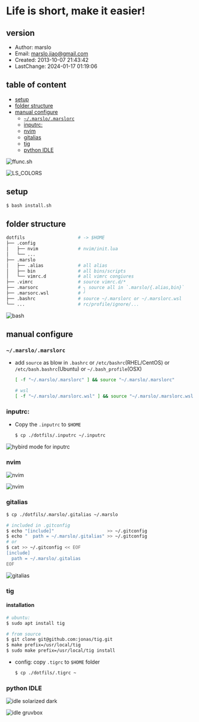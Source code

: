 Life is short, make it easier!
==========

## version
- Author: marslo
- Email: marslo.jiao@gmail.com
- Created: 2013-10-07 21:43:42
- LastChange: 2024-01-17 01:19:06

## table of content
<!-- START doctoc generated TOC please keep comment here to allow auto update -->
<!-- DON'T EDIT THIS SECTION, INSTEAD RE-RUN doctoc TO UPDATE -->

- [setup](#setup)
- [folder structure](#folder-structure)
- [manual configure](#manual-configure)
  - [`~/.marslo/.marslorc`](#marslomarslorc)
  - [inputrc:](#inputrc)
  - [nvim](#nvim)
  - [gitalias](#gitalias)
  - [tig](#tig)
  - [python IDLE](#python-idle)

<!-- END doctoc generated TOC please keep comment here to allow auto update -->

![ffunc.sh](./screenshot/ffunc.sh.gif)

![LS_COLORS](./screenshot/LS_COLORS.png)

## setup
```bash
$ bash install.sh
```

## folder structure
```bash
dotfils                    # -> $HOME
├── .config
│   ├── nvim               # nvim/init.lua
│   └── ...
├── .marslo
│   ├── .alias             # all alias
│   ├── bin                # all bins/scripts
│   └── vimrc.d            # all vimrc congiures
├── .vimrc                 # source vimrc.d/*
├── .marsorc               # ╮ source all in `.marslo/{.alias,bin}`
├── .marsorc.wsl           # ╯
├── .bashrc                # source ~/.marslorc or ~/.marslorc.wsl
└── ...                    # rc/profile/ignore/...
```

![bash](./screenshot/shell.png)

## manual configure
### `~/.marslo/.marslorc`
- add `source` as blow in `.bashrc` or `/etc/bashrc`(RHEL/CentOS) or `/etc/bash.bashrc`(Ubuntu) or `~/.bash_profile`(OSX)
  ```bash
  [ -f "~/.marslo/.marslorc" ] && source "~/.marslo/.marslorc"

  # wsl
  [ -f "~/.marslo/.marslorc.wsl" ] && source "~/.marslo/.marslorc.wsl"
  ```

### inputrc:
- Copy the `.inputrc` to `$HOME`
  ```bash
  $ cp ./dotfils/.inputrc ~/.inputrc
  ```

![hybird mode for inputrc](https://marslo.github.io/ibook/screenshot/shell/bash-bind-mode-string-cursor-shape.gif)

### nvim

  ![nvim](https://marslo.github.io/ibook/screenshot/vim/nvim-treesitter-coc-lspconfig.gif)

  ![nvim](./screenshot/nvim.png)

### gitalias
```bash
$ cp ./dotfils/.marslo/.gitalias ~/.marslo

# included in .gitconfig
$ echo "[include]"                    >> ~/.gitconfig
$ echo "  path = ~/.marslo/.gitalias" >> ~/.gitconfig
# or
$ cat >> ~/.gitconfig << EOF
[include]
  path = ~/.marslo/.gitalias
EOF
```

![gitalias](./screenshot/gitalias.gif)

### tig
#### installation
```bash
# ubuntu:
$ sudo apt install tig

# from source
$ git clone git@github.com:jonas/tig.git
$ make prefix=/usr/local/tig
$ sudo make prefix=/usr/local/tig install
```

- config: copy `.tigrc` to `$HOME` folder
  ```bash
  $ cp ./dotfils/.tigrc ~
  ```

### python IDLE

![idle solarized dark](./screenshot/idle-solarized-dark.png)

![idle gruvbox](./screenshot/idle-gruvbox.png)
